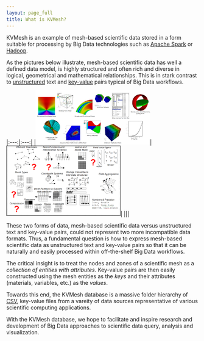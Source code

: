 ```yaml
---
layout: page_full
title: What is KVMesh?
---
```


KVMesh is an example of mesh-based scientific data stored in a form suitable
for processing by Big Data technologies such as
[Apache Spark](http://spark.apache.org) or [Hadoop](http://hadoop.apache.org).

As the pictures below illustrate, mesh-based scientific data has well a defined data model,
is highly structured and often rich and diverse in logical, geometrical and mathematical
relationships. This is in stark contrast to
[unstructured](https://en.wikipedia.org/wiki/Unstructured_data) text and
[key-value](https://en.wikipedia.org/wiki/Key-value_database) pairs typical of Big Data workflows.

|:---:|:---:|
|[<img src="/img/sci_data_2.jpg" width="300">](/img/sci_data_2.jpg)|[<img src="/img/sci_data_relationships.png" width="300">](/img/sci_data_relationships.png)|
|||

These two forms of data, mesh-based scientific data versus unstructured text and key-value pairs,
could not represent two more incompatible data formats. Thus, a fundamental question is how to
express mesh-based scientific data as unstructured text and key-value pairs so that it
can be naturally and easily processed within off-the-shelf Big Data workflows.

The critical insight is to treat the nodes and zones of a scientific mesh as a
_collection of entities with attributes_. Key-value pairs are then easily constructed
using the mesh entities as the _keys_ and their attributes (materials, variables, etc.)
as the _values_.

Towards this end, the KVMesh database is a massive folder hierarchy of
[CSV](https://en.wikipedia.org/wiki/Comma-separated_values), key-value files 
from a vareity of data sources representative of various scientific computing applications.

With the KVMesh database, we hope to facilitate and inspire research and development
of Big Data approaches to scientific data query, analysis and visualization.
